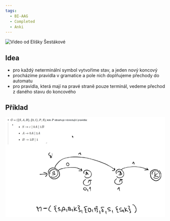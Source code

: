```yaml
---
tags:
  - BI-AAG
  - Completed
  - Anki
---
```


![Video od Elišky Šestákové](https://www.youtube.com/watch?v=tAIyyOSTvBc)

## Idea
- pro každý neterminální symbol vytvoříme stav, a jeden nový koncový
- procházíme pravidla v gramatice a pole nich doplňujeme přechody do automatu
- pro pravidla, která mají na pravé straně pouze terminál, vedeme přechod z daného stavu do koncového

## Příklad
![](Attachments/Pasted%20image%2020231207122750.png)